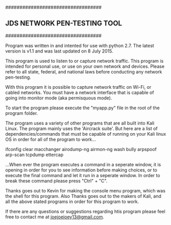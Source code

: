 ##################################
## JDS NETWORK PEN-TESTING TOOL ##
##################################

Program was written in and intented for use with python 2.7. The latest version is v1.1 and was last updated on 8 July 2015.

This program is used to listen to or capture network traffic. This program is intended for personal use, or use on your own network and devices. Please refer to all state, federal, and national laws before conducting any network pen-testing.

With this program it is possible to capture network traffic on Wi-Fi, or cabled networks. You must have a network interface that is capable of going into monitor mode (aka permisquous mode). 

To start the program please execute the "myapp.py" file in the root of the program folder.

The program uses a variety of other programs that are all built into Kali Linux. The program mainly uses the 'Aircrack suite'. But here are a list of dependencies/commands that must be capable of running on your Kali linux OS in order for all of the program to work...

ifconfig
clear
macchanger
airodump-ng
airmon-ng
wash
bully
arpspoof
arp-scan
tcpdump
ettercap

...When ever the program executes a command in a seperate window, it is opening in order for you to see information before making choices, or to execute the final command and let it run in a seperate window. In order to break these command please press "Ctrl" + "C". 

Thanks goes out to Kevin for making the console menu program, which was the shell for this program. Also Thanks goes out to the makers of Kali, and all the above stated programs in order for this program to work. 

If there are any questions or suggestions regarding htis program please feel free to contact me at joejoejoey13@gmail.com.

